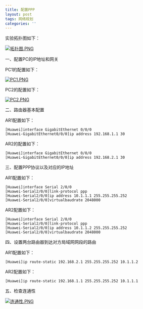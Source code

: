```yaml
---
title: 配置PPP
layout: post
tags: 网络规划
categories: ''
---
```

实验拓扑图如下：

[![拓扑图.PNG](https://i.loli.net/2019/04/18/5cb89581e57e6.png)](https://i.loli.net/2019/04/18/5cb89581e57e6.png)

一、配置PC的IP地址和网关

  PC1的配置如下：
  
[![PC1.PNG](https://i.loli.net/2019/04/18/5cb89581c3e99.png)](https://i.loli.net/2019/04/18/5cb89581c3e99.png)
  
  PC2的配置如下：
  
[![PC2.PNG](https://i.loli.net/2019/04/18/5cb89581d6b5a.png)](https://i.loli.net/2019/04/18/5cb89581d6b5a.png)
  
二、路由器基本配置

  AR1配置如下：
  
    [Huawei]interface GigabitEthernet 0/0/0
    [Huawei-GigabitEthernet0/0/0]ip address 192.168.1.1 30
  
  AR2的配置如下：
  
    [Huawei]interface GigabitEthernet 0/0/0
    [Huawei-GigabitEthernet0/0/0]ip address 192.168.2.1 30
  
三、配置PPP协议以及对应的IP地址

  AR1配置如下：
  
    [Huawei]interface Serial 2/0/0
    [Huawei-Serial2/0/0]link-protocol ppp
    [Huawei-Serial2/0/0]ip address 10.1.1.1 255.255.255.252
    [Huawei-Serial2/0/0]virtualbaudrate 2048000
  
  AR2配置如下：
  
    [Huawei]interface Serial 2/0/0
    [Huawei-Serial2/0/0]link-protocol ppp
    [Huawei-Serial2/0/0]ip address 10.1.1.2 255.255.255.252
    [Huawei-Serial2/0/0]virtualbaudrate 2048000
  
四、设置两台路由器到达对方局域网网段的路由

  AR1配置如下：
  
    [Huawei]ip route-static 192.168.2.1 255.255.255.252 10.1.1.2
  
  AR2配置如下：
  
    [Huawei]ip route-static 192.168.1.1 255.255.255.252 10.1.1.1
  
五、检查连通性

[![连通性.PNG](https://i.loli.net/2019/04/18/5cb895820ec6c.png)](https://i.loli.net/2019/04/18/5cb895820ec6c.png)